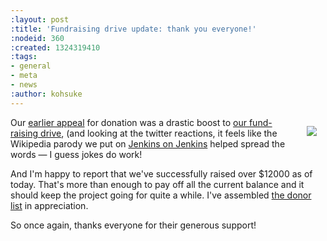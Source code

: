 ```yaml
---
:layout: post
:title: 'Fundraising drive update: thank you everyone!'
:nodeid: 360
:created: 1324319410
:tags:
- general
- meta
- news
:author: kohsuke
---
```

<div style="float:right; margin:1em"><a href="https://www.flickr.com/photos/colinzhu/321306018/">
<img src="https://jenkins-ci.org/sites/default/files/gift.png">
</a></div>

Our <a href="/content/holiday-appeal-please-help-jenkins-pay-project-expense">earlier appeal</a> for donation was a drastic boost to <a href="https://wiki.jenkins.io/display/JENKINS/Donation">our fund-raising drive</a>, (and looking at the twitter reactions, it feels like the Wikipedia parody we put on <a href="https://ci.jenkins-ci.org/">Jenkins on Jenkins</a> helped spread the words &mdash; I guess jokes do work!

And I'm happy to report that we've successfully raised over $12000 as of today. That's more than enough to pay off all the current balance and it should keep the project going for quite a while. I've assembled <a href="https://wiki.jenkins.io/display/JENKINS/Donors">the donor list</a> in appreciation.

So once again, thanks everyone for their generous support!
